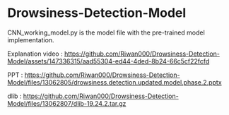 # Drowsiness-Detection-Model

CNN_working_model.py is the model file with the pre-trained model implementation.

Explanation video : https://github.com/Riwan000/Drowsiness-Detection-Model/assets/147336315/aad55304-ed44-4ded-8b24-66c5cf22fcfd

PPT : https://github.com/Riwan000/Drowsiness-Detection-Model/files/13062805/drowsiness.detection.updated.model.phase.2.pptx

dlib : https://github.com/Riwan000/Drowsiness-Detection-Model/files/13062807/dlib-19.24.2.tar.gz
